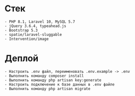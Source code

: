 # Стек

    - PHP 8.1, Laravel 10, MySQL 5.7
    - jQuery 3.6.4, typeahead.js
    - Bootstrap 5.3
    - spatie/laravel-sluggable
    - Intervention/image

# Деплой 

    - Настроить .env файл, переименовать .env.example -> .env 
    - Выполнить команду composer install
    - Выполнить команду php artisan key:generate
    - Настроить подключение к базе данных в .env файле
    - Выполнить команду php artisan migrate
